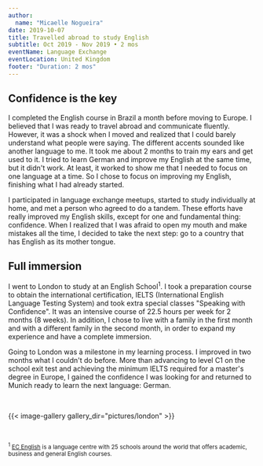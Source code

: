 ```yaml
---
author:
  name: "Micaelle Nogueira"
date: 2019-10-07
title: Travelled abroad to study English
subtitle: Oct 2019 - Nov 2019 • 2 mos
eventName: Language Exchange
eventLocation: United Kingdom
footer: "Duration: 2 mos"
---
```


## Confidence is the key

I completed the English course in Brazil a month before moving to Europe. I believed that I was ready to travel abroad and communicate fluently. However, it was a shock when I moved and realized that I could barely understand what people were saying. The different accents sounded like another language to me. It took me about 2 months to train my ears and get used to it. I tried to learn German and improve my English at the same time, but it didn't work. At least, it worked to show me that I needed to focus on one language at a time. So I chose to focus on improving my English, finishing what I had already started.

I participated in language exchange meetups, started to study individually at home, and met a person who agreed to do a tandem. These efforts have really improved my English skills, except for one and fundamental thing: confidence. When I realized that I was afraid to open my mouth and make mistakes all the time, I decided to take the next step: go to a country that has English as its mother tongue.

## Full immersion

I went to London to study at an English School<sup>1</sup>. I took a preparation course to obtain the international certification, IELTS (International English Language Testing System) and took extra special classes "Speaking with Confidence". It was an intensive course of 22.5 hours per week for 2 months (8 weeks). In addition, I chose to live with a family in the first month and with a different family in the second month, in order to expand my experience and have a complete immersion.

Going to London was a milestone in my learning process. I improved in two months what I couldn't do before. More than advancing to level C1 on the school exit test and achieving the minimum IELTS required for a master's degree in Europe, I gained the confidence I was looking for and returned to Munich ready to learn the next language: German.

<br/>

{{< image-gallery gallery_dir="pictures/london" >}}

<br/>

<small><sup>1</sup> [EC English](http://www.ecenglish.com/) is a language centre with 25 schools around the world that offers academic, business and general English courses.</small>